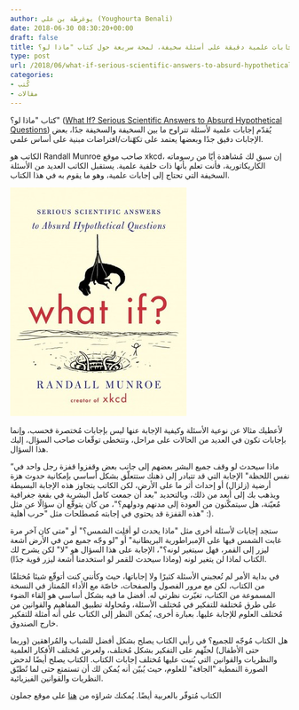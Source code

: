 ```yaml
---
author: يوغرطة بن علي (Youghourta Benali)
date: 2018-06-30 08:30:20+00:00
draft: false
title: إجابات علمية دقيقة على أسئلة سخيفة، لمحة سريعة حول كتاب "ماذا لو؟" What if
type: post
url: /2018/06/what-if-serious-scientific-answers-to-absurd-hypothetical-questions/
categories:
- كُتب
- مقالات
---
```


كتاب "ماذا لو؟" ([What If? Serious Scientific Answers to Absurd Hypothetical Questions](https://www.amazon.com/What-International-Scientific-Hypothetical-Questions/dp/0544456866)) يُقدّم إجابات علمية لأسئلة تتراوح ما بين السخيفة والسخيفة جدًا، بعض الإجابات دقيق جدًا وبعضها يعتمد على تكهّنات/افتراضات مبنية على أساس علمي.




الكاتب هو Randall Munroe صاحب موقع xkcd، إن سبق لك مُشاهدة أيّا من رسوماته الكاريكاتورية، فأنت تعلم بأنها ذات خلفية علمية. يستقبل الكاتب العديد من الأسئلة السخيفة التي تحتاج إلى إجابات علمية، وهو ما يقوم به في هذا الكتاب.




[![](what-if.jpg)
](https://www.it-scoop.com/2018/06/%d8%a5%d8%ac%d8%a7%d8%a8%d8%a7%d8%aa-%d8%b9%d9%84%d9%85%d9%8a%d8%a9-%d8%af%d9%82%d9%8a%d9%82%d8%a9-%d8%b9%d9%84%d9%89-%d8%a3%d8%b3%d8%a6%d9%84%d8%a9-%d8%b3%d8%ae%d9%8a%d9%81%d8%a9%d8%8c-%d9%84%d9%85/what-if/)




لأعطيك مثالا عن نوعية الأسئلة وكيفية الإجابة عنها ليس بإجابات مُختصرة فحسب، وإنما بإجابات تكون في العديد من الحالات على مراحل، وتتخطى توقّعات صاحب السؤال، إليك هذا السؤال.




“ماذا سيحدث لو وقف جميع البشر بعضهم إلى جانب بعض وقفزوا قفزة رجل واحد في نفس اللحظة" الإجابة التي قد تتبادر إلى ذهنك ستتعلّق بشكل أساسي بإمكانية حدوث هزة أرضية (زلزال) أو إحداث أثر ما على الأرض، لكن الكاتب يتجاوز هذه الإجابة البسيطة ويذهب بك إلى أبعد من ذلك، وبالتحديد "بعد أن جمعت كامل البشرية في بقعة جغرافية مُعيّنة، هل سيتمكّنون من العودة إلى مدنهم ودولهم؟"، من كان يتوقّع أن سؤالًا عن مثل هذه القفزة قد يحتوي في إجابته مُصطلحات مثل "حرب أهلية" :).




ستجد إجابات لأسئلة أخرى مثل "ماذا يحدث لو أفلِت الشمس؟" أو "متى كان آخر مرة غابت الشمس فيها على الإمبراطورية البريطانية" أو "لو وجّه جميع من في الأرض أشعة ليزر إلى القمر، فهل سيتغير لونه؟"، الإجابة على هذا السؤال هو "لا" لكن يشرح لك الكتاب لماذا لن يتغير لونه (وماذا سيحدث للقمر لو استخدمنا أشعة ليزر قوية جدًا).




في بداية الأمر لم تُعجبني الأسئلة كثيرًا ولا إجاباتها، حيث وكأنني كنت أتوقّع شيئا مُختلفًا من الكتاب، لكن مع مرور الفصول والصفحات، خاصّة مع الأداء المُمتاز في النسخة المسموعة من الكتاب، تغيّرت نظرتي له. أفضل ما فيه بشكل أساسي هو إلقاء الضوء على طرق مُختلفة للتفكير في مُختلف الأسئلة، ومُحاولة تطبيق المفاهيم والقوانين من مُختلف العلوم للإجابة عليها. بعبارة أخرى، يُمكن النظر إلى الكتاب على أنه أمثلة للتفكير خارج الصندوق.




هل الكتاب مُوجّه للجميع؟ في رأيي الكتاب يصلح بشكل أفضل للشباب والمُراهقين (وربما حتى الأطفال) لحثّهم على التفكير بشكل مُختلف، ولعرض مُختلف الأفكار العلمية والنظريات والقوانين التي بُنيت عليها مُختلف إجابات الكتاب. الكتاب يصلح أيضًا لدحض الصورة النمطية "الجافة" للعلوم، حيث يُبيّن أنه يُمكن لك أن تستمتع حتى لما تُطبّق النظريات والقوانين الفيزيائية.




الكتاب مُتوفّر بالعربية أيضًا. يُمكنك شراؤه من [هنا](http://jamalon.com/ar/1029891.html) على موقع جملون
